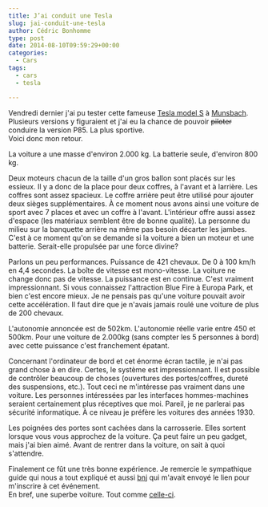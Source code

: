 ```yaml
---
title: J’ai conduit une Tesla
slug: jai-conduit-une-tesla
author: Cédric Bonhomme
type: post
date: 2014-08-10T09:59:29+00:00
categories:
  - Cars
tags:
  - cars
  - tesla

---
```

Vendredi dernier j'ai pu tester cette fameuse [Tesla model S][1] à
[Munsbach][2]. Plusieurs versions y figuraient et j'ai eu la chance de pouvoir
<del>piloter</del> conduire la version P85. La plus sportive.  
Voici donc mon retour.

La voiture a une masse d'environ 2.000 kg. La batterie seule, d'environ 800 kg.

Deux moteurs chacun de la taille d'un gros ballon sont placés sur les essieux.
Il y a donc de la place pour deux coffres, à l'avant et à larrière. Les coffres
sont assez spacieux. Le coffre arrière peut être utilisé pour ajouter deux
sièges supplémentaires. À ce moment nous avons ainsi une voiture de sport avec
7 places et avec un coffre à l'avant. L'intérieur offre aussi assez d'espace
(les matériaux semblent être de
bonne qualité). La personne du milieu sur la banquette arrière na même pas
besoin décarter les jambes.  
C'est à ce moment qu'on se demande si la voiture a bien un moteur et une
batterie. Serait-elle propulsée par une force divine?

Parlons un peu performances. Puissance de 421 chevaux. De 0 à 100 km/h en 4,4
secondes. La boîte de vitesse est mono-vitesse. La voiture ne change donc pas
de vitesse. La puissance est en continue. C'est vraiment impressionnant. Si
vous connaissez l'attraction Blue Fire à Europa Park, et bien c'est encore
mieux. Je ne pensais pas qu'une voiture pouvait avoir cette accélération. Il
faut dire que je n'avais jamais roulé une voiture de plus de 200 chevaux.

L'autonomie annoncée est de 502km. L'autonomie réelle varie entre 450 et 500km.
Pour une voiture de 2.000kg (sans compter les 5 personnes à bord) avec cette
puissance c'est franchement épatant.

Concernant l'ordinateur de bord et cet énorme écran tactile, je n'ai pas grand
chose à en dire. Certes, le système est impressionnant. Il est possible de
contrôler beaucoup de choses (ouvertures des portes/coffres, dureté des
suspensions, etc.). Tout ceci ne m'intéresse pas vraiment dans une voiture.
Les personnes intéressées par les interfaces hommes-machines seraient
certainement plus réceptives que moi. Pareil, je ne parlerai pas sécurité
informatique. À ce niveau je préfère les voitures des années 1930.

Les poignées des portes sont cachées dans la carrosserie. Elles sortent lorsque
vous vous approchez de la voiture. Ça peut faire un peu gadget, mais j'ai bien
aimé. Avant de rentrer dans la voiture, on sait à quoi s'attendre.

Finalement ce fût une très bonne expérience. Je remercie le sympathique guide
qui nous a tout expliqué et aussi [bnj][3] qui m'avait envoyé le lien pour
m'inscrire à cet événement.  
En bref, une superbe voiture. Tout comme [celle-ci][4].

 [1]: https://en.wikipedia.org/wiki/Model_S
 [2]: https://fr.wikipedia.org/wiki/Munsbach
 [3]: https://bnjgat.fr
 [4]: http://wiki.cedricbonhomme.org/cars#mazda_6_skyactiv-d_22_175

